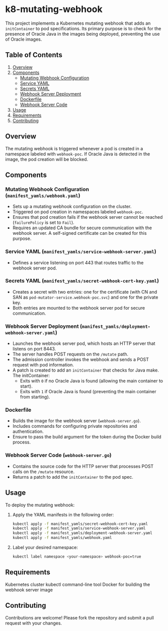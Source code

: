 # k8-mutating-webhook

This project implements a Kubernetes mutating webhook that adds an `initContainer` to pod specifications. Its primary purpose is to check for the presence of Oracle Java in the images being deployed, preventing the use of Oracle images.

## Table of Contents

1. [Overview](#overview)
2. [Components](#components)
   - [Mutating Webhook Configuration](#mutating-webhook-configuration)
   - [Service YAML](#service-yaml)
   - [Secrets YAML](#secrets-yaml)
   - [Webhook Server Deployment](#webhook-server-deployment)
   - [Dockerfile](#dockerfile)
   - [Webhook Server Code](#webhook-server-code)
3. [Usage](#usage)
4. [Requirements](#requirements)
5. [Contributing](#contributing)

## Overview

The mutating webhook is triggered whenever a pod is created in a namespace labeled with `webhook-poc`. If Oracle Java is detected in the image, the pod creation will be blocked.

## Components

### Mutating Webhook Configuration (`manifest_yamls/webhook.yaml`)
- Sets up a mutating webhook configuration on the cluster.
- Triggered on pod creation in namespaces labeled `webhook-poc`.
- Ensures that pod creation fails if the webhook server cannot be reached (`failurePolicy` is set to `Fail`).
- Requires an updated CA bundle for secure communication with the webhook server. A self-signed certificate can be created for this purpose.

### Service YAML (`manifest_yamls/service-webhook-server.yaml`)
- Defines a service listening on port 443 that routes traffic to the webhook server pod.

### Secrets YAML (`manifest_yamls/secret-webhook-cert-key.yaml`)
- Creates a secret with two entries: one for the certificate (with CN and SAN as `pod-mutator-service.webhook-poc.svc`) and one for the private key.
- Both entries are mounted to the webhook server pod for secure communication.

### Webhook Server Deployment (`manifest_yamls/deployment-webhook-server.yaml`)
- Launches the webhook server pod, which hosts an HTTP server that listens on port 8443.
- The server handles POST requests on the `/mutate` path.
- The admission controller invokes the webhook and sends a POST request with pod information.
- A patch is created to add an `initContainer` that checks for Java make. The initContainer:
  - Exits with `0` if no Oracle Java is found (allowing the main container to start).
  - Exits with `1` if Oracle Java is found (preventing the main container from starting).

### Dockerfile
- Builds the image for the webhook server (`webhook-server.go`).
- Includes commands for configuring private repositories and authentication.
- Ensure to pass the build argument for the token during the Docker build process.

### Webhook Server Code (`webhook-server.go`)
- Contains the source code for the HTTP server that processes POST calls on the `/mutate` resource.
- Returns a patch to add the `initContainer` to the pod spec.

## Usage

To deploy the mutating webhook:

1. Apply the YAML manifests in the following order:
   ```bash
   kubectl apply -f manifest_yamls/secret-webhook-cert-key.yaml
   kubectl apply -f manifest_yamls/service-webhook-server.yaml
   kubectl apply -f manifest_yamls/deployment-webhook-server.yaml
   kubectl apply -f manifest_yamls/webhook.yaml
2. Label your desired namespace:
   ```bash
   kubectl label namespace <your-namespace> webhook-poc=true

## Requirements
Kubernetes cluster
kubectl command-line tool
Docker for building the webhook server image

## Contributing
Contributions are welcome! Please fork the repository and submit a pull request with your changes.


